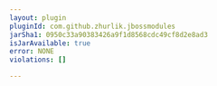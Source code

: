 ```yaml
---
layout: plugin
pluginId: com.github.zhurlik.jbossmodules
jarSha1: 0950c33a90383426a9f1d8568cdc49cf8d2e8ad3
isJarAvailable: true
error: NONE
violations: []

---
```

